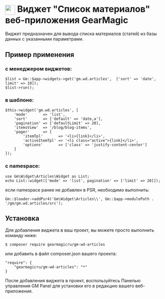# <img src="https://raw.githubusercontent.com/gearmagicru/gm.wd.articles/refs/heads/master/assets/images/icon.svg" width="32px" height="32px" align="absmiddle"> Виджет "Список материалов" веб-приложения GearMagic

Виджет предназначен для вывода списка материалов (статей) из базы данных с указанными параметрами.

## Пример применения
### с менеджером виджетов:
```
$list = Gm::$app->widgets->get('gm.wd.articles',  ['sort' => 'date', limit' => 10]);
$list->run();
```
### в шаблоне:
```
$this->widget('gm.wd.articles', [
    'mode'       => 'list',
    'sort'       => ['default' => 'date,a'],
    'pagination' => ['defaultLimit' => 20],
    'itemsView'  => '/blog/blog-items',
    'pager'      => [
        'itemTpl'       => '<li>{link}</li>',
        'activeItemTpl' => '<li class="active">{link}</li>',
        'options'       => ['class' => 'justify-content-center']
    ]
]);
```
### с namespace:
```
use Gm\Widget\Articles\Widget as List;
echo List::widget(['mode' => 'list', pagination' => ['limit' => 20]]);
```
если namespace ранее не добавлен в PSR, необходимо выполнить:
```
Gm::$loader->addPsr4('Gm\Widget\Articles\\', Gm::$app->modulePath . '/gm/gm.wd.articles/src');
```

## Установка

Для добавления виджета в ваш проект, вы можете просто выполнить команду ниже:

```
$ composer require gearmagicru/gm-wd-articles
```

или добавить в файл composer.json вашего проекта:
```
"require": {
    "gearmagicru/gm-wd-articles": "*"
}
```

После добавления виджета в проект, воспользуйтесь Панелью управления GM Panel для установки его в редакцию вашего веб-приложения.
